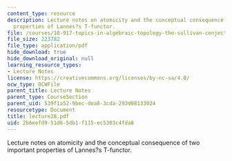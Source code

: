 ```yaml
---
content_type: resource
description: Lecture notes on atomicity and the conceptual consequence of two important
  properties of Lannes?s T-functor.
file: /courses/18-917-topics-in-algebraic-topology-the-sullivan-conjecture-fall-2007/2b6eefd951d65db1f115ec5303c4fda8_lecture28.pdf
file_size: 223782
file_type: application/pdf
hide_download: true
hide_download_original: null
learning_resource_types:
- Lecture Notes
license: https://creativecommons.org/licenses/by-nc-sa/4.0/
ocw_type: OCWFile
parent_title: Lecture Notes
parent_type: CourseSection
parent_uid: 539f1a52-9bec-dea8-3cda-293d08133024
resourcetype: Document
title: lecture28.pdf
uid: 2b6eefd9-51d6-5db1-f115-ec5303c4fda8
---
```

Lecture notes on atomicity and the conceptual consequence of two important properties of Lannes?s T-functor.